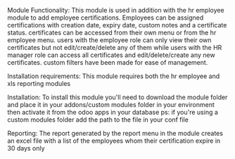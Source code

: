Module Functionality:
This module is used in addition with the hr employee module to add employee certifications.
Employees can be assigned certifications with creation date, expiry date, custom notes and a certificate status.
certificates can be accessed from their own menu or from the hr employee menu.
users with the employee role can only view their own certificates but not edit/create/delete any of them while users with the HR manager role can access all certificates and edit/delete/create any new certificates.
custom filters have been made for ease of management.


Installation requirements:
This module requires both the hr employee and xls reporting modules

Installation:
To install this module you'll need to download the module folder and place it in your addons/custom modules folder in your environment then activate it from the odoo apps in your database
ps: if you're using a custom modules folder add the path to the file in your conf file

Reporting:
The report generated by the report menu in the module creates an excel file with a list of the employees whom their certification expire in 30 days only


